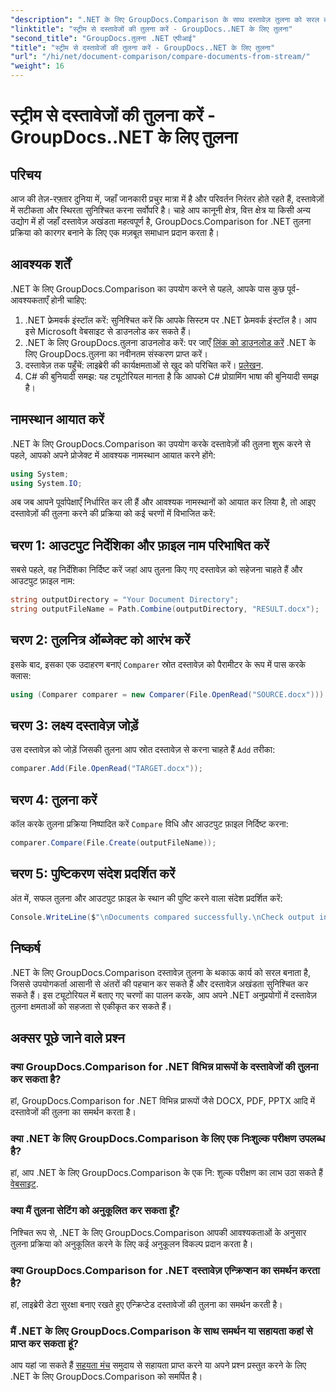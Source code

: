 ```yaml
---
"description": ".NET के लिए GroupDocs.Comparison के साथ दस्तावेज़ तुलना को सरल बनाएं। दस्तावेज़ों की तुलना आसानी से करें और फाइलों में सटीकता सुनिश्चित करें।"
"linktitle": "स्ट्रीम से दस्तावेजों की तुलना करें - GroupDocs..NET के लिए तुलना"
"second_title": "GroupDocs.तुलना .NET एपीआई"
"title": "स्ट्रीम से दस्तावेजों की तुलना करें - GroupDocs..NET के लिए तुलना"
"url": "/hi/net/document-comparison/compare-documents-from-stream/"
"weight": 16
---
```


# स्ट्रीम से दस्तावेजों की तुलना करें - GroupDocs..NET के लिए तुलना

## परिचय
आज की तेज़-रफ़्तार दुनिया में, जहाँ जानकारी प्रचुर मात्रा में है और परिवर्तन निरंतर होते रहते हैं, दस्तावेज़ों में सटीकता और स्थिरता सुनिश्चित करना सर्वोपरि है। चाहे आप कानूनी क्षेत्र, वित्त क्षेत्र या किसी अन्य उद्योग में हों जहाँ दस्तावेज़ अखंडता महत्वपूर्ण है, GroupDocs.Comparison for .NET तुलना प्रक्रिया को कारगर बनाने के लिए एक मज़बूत समाधान प्रदान करता है।
## आवश्यक शर्तें
.NET के लिए GroupDocs.Comparison का उपयोग करने से पहले, आपके पास कुछ पूर्व-आवश्यकताएँ होनी चाहिए:
1. .NET फ्रेमवर्क इंस्टॉल करें: सुनिश्चित करें कि आपके सिस्टम पर .NET फ्रेमवर्क इंस्टॉल है। आप इसे Microsoft वेबसाइट से डाउनलोड कर सकते हैं।
2. .NET के लिए GroupDocs.तुलना डाउनलोड करें: पर जाएँ [लिंक को डाउनलोड करें](https://releases.groupdocs.com/comparison/net/) .NET के लिए GroupDocs.तुलना का नवीनतम संस्करण प्राप्त करें।
3. दस्तावेज़ तक पहुँचें: लाइब्रेरी की कार्यक्षमताओं से खुद को परिचित करें। [प्रलेखन](https://tutorials.groupdocs.com/comparison/net/).
4. C# की बुनियादी समझ: यह ट्यूटोरियल मानता है कि आपको C# प्रोग्रामिंग भाषा की बुनियादी समझ है।

## नामस्थान आयात करें
.NET के लिए GroupDocs.Comparison का उपयोग करके दस्तावेज़ों की तुलना शुरू करने से पहले, आपको अपने प्रोजेक्ट में आवश्यक नामस्थान आयात करने होंगे:
```csharp
using System;
using System.IO;
```
अब जब आपने पूर्वापेक्षाएँ निर्धारित कर ली हैं और आवश्यक नामस्थानों को आयात कर लिया है, तो आइए दस्तावेज़ों की तुलना करने की प्रक्रिया को कई चरणों में विभाजित करें:
## चरण 1: आउटपुट निर्देशिका और फ़ाइल नाम परिभाषित करें
सबसे पहले, वह निर्देशिका निर्दिष्ट करें जहां आप तुलना किए गए दस्तावेज़ को सहेजना चाहते हैं और आउटपुट फ़ाइल नाम:
```csharp
string outputDirectory = "Your Document Directory";
string outputFileName = Path.Combine(outputDirectory, "RESULT.docx");
```
## चरण 2: तुलनित्र ऑब्जेक्ट को आरंभ करें
इसके बाद, इसका एक उदाहरण बनाएं `Comparer` स्रोत दस्तावेज़ को पैरामीटर के रूप में पास करके क्लास:
```csharp
using (Comparer comparer = new Comparer(File.OpenRead("SOURCE.docx")))
```
## चरण 3: लक्ष्य दस्तावेज़ जोड़ें
उस दस्तावेज़ को जोड़ें जिसकी तुलना आप स्रोत दस्तावेज़ से करना चाहते हैं `Add` तरीका:
```csharp
comparer.Add(File.OpenRead("TARGET.docx"));
```
## चरण 4: तुलना करें
कॉल करके तुलना प्रक्रिया निष्पादित करें `Compare` विधि और आउटपुट फ़ाइल निर्दिष्ट करना:
```csharp
comparer.Compare(File.Create(outputFileName));
```
## चरण 5: पुष्टिकरण संदेश प्रदर्शित करें
अंत में, सफल तुलना और आउटपुट फ़ाइल के स्थान की पुष्टि करने वाला संदेश प्रदर्शित करें:
```csharp
Console.WriteLine($"\nDocuments compared successfully.\nCheck output in {outputDirectory}.");
```

## निष्कर्ष
.NET के लिए GroupDocs.Comparison दस्तावेज़ तुलना के थकाऊ कार्य को सरल बनाता है, जिससे उपयोगकर्ता आसानी से अंतरों की पहचान कर सकते हैं और दस्तावेज़ अखंडता सुनिश्चित कर सकते हैं। इस ट्यूटोरियल में बताए गए चरणों का पालन करके, आप अपने .NET अनुप्रयोगों में दस्तावेज़ तुलना क्षमताओं को सहजता से एकीकृत कर सकते हैं।
## अक्सर पूछे जाने वाले प्रश्न
### क्या GroupDocs.Comparison for .NET विभिन्न प्रारूपों के दस्तावेजों की तुलना कर सकता है?
हां, GroupDocs.Comparison for .NET विभिन्न प्रारूपों जैसे DOCX, PDF, PPTX आदि में दस्तावेजों की तुलना का समर्थन करता है।
### क्या .NET के लिए GroupDocs.Comparison के लिए एक निःशुल्क परीक्षण उपलब्ध है?
हां, आप .NET के लिए GroupDocs.Comparison के एक नि: शुल्क परीक्षण का लाभ उठा सकते हैं [वेबसाइट](https://releases.groupdocs.com/).
### क्या मैं तुलना सेटिंग को अनुकूलित कर सकता हूँ?
निश्चित रूप से, .NET के लिए GroupDocs.Comparison आपकी आवश्यकताओं के अनुसार तुलना प्रक्रिया को अनुकूलित करने के लिए कई अनुकूलन विकल्प प्रदान करता है।
### क्या GroupDocs.Comparison for .NET दस्तावेज़ एन्क्रिप्शन का समर्थन करता है?
हां, लाइब्रेरी डेटा सुरक्षा बनाए रखते हुए एन्क्रिप्टेड दस्तावेजों की तुलना का समर्थन करती है।
### मैं .NET के लिए GroupDocs.Comparison के साथ समर्थन या सहायता कहां से प्राप्त कर सकता हूं?
आप यहां जा सकते हैं [सहयता मंच](https://forum.groupdocs.com/c/comparison/12) समुदाय से सहायता प्राप्त करने या अपने प्रश्न प्रस्तुत करने के लिए .NET के लिए GroupDocs.Comparison को समर्पित है।